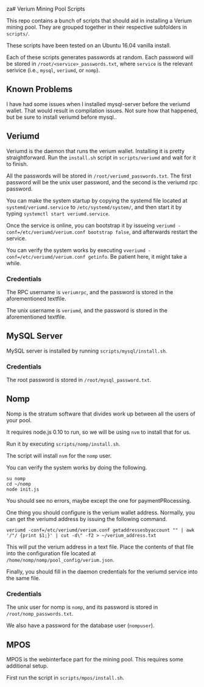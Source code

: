 za# Verium Mining Pool Scripts

This repo contains a bunch of scripts that should aid in installing a Verium
mining pool. They are grouped together in their respective subfolders in
`scripts/`.

These scripts have been tested on an Ubuntu 16.04 vanilla install.

Each of these scripts generates passwords at random. Each password will be
stored in `/root/<service>_passwords.txt`, where `service` is the relevant
serivice (i.e., `mysql`, `veriumd`, or `nomp`).

## Known Problems

I have had some issues when I installed mysql-server before the veriumd
wallet. That would result in compilation issues. Not sure how that happened, but
be sure to install veriumd before mysql..

## Veriumd

Veriumd is the daemon that runs the verium wallet. Installing it is pretty
straightforward. Run the `install.sh` script in `scripts/veriumd` and wait for
it to finish.

All the passwords will be stored in `/root/veriumd_passwords.txt`. The first
password will be the unix user password, and the second is the veriumd rpc
password.

You can make the system startup by copying the systemd file located at
`systemd/veriumd.service` to `/etc/systemd/system/`, and then start it by typing
`systemctl start veriumd.service`.

Once the service is online, you can bootstrap it by issueing `veriumd
-conf=/etc/veriumd/verium.conf bootstrap false`, and afterwards restart the
service.

You can verify the system works by executing `vveriumd
-conf=/etc/veriumd/verium.conf getinfo`. Be patient here, it might take a while.

### Credentials

The RPC username is `veriumrpc`, and the password is stored in the
aforementioned textfile.

The unix username is `veriumd`, and the password is stored in the aforementioned
textfile.




## MySQL Server

MySQL server is installed by running `scripts/mysql/install.sh`.

### Credentials

The root password is stored in `/root/mysql_password.txt`.


## Nomp

Nomp is the stratum software that divides work up between all the users of your
pool.

It requires node.js 0.10 to run, so we will be using `nvm` to install that for
us.

Run it by executing `scripts/nomp/install.sh`.

The script will install `nvm` for the `nomp` user.

You can verify the system works by doing the following.

```
su nomp
cd ~/nomp
node init.js
```

You should see no errors, maybe except the one for paymentPRocessing.

One thing you should configure is the verium wallet address. Normally, you can
get the veriumd address by issuing the following command.

```
veriumd -conf=/etc/veriumd/verium.conf getaddressesbyaccount "" | awk '/"/ {print $1;}' | cut -d\" -f2 > ~/verium_address.txt
```

This will put the verium address in a text file. Place the contents of that file
into the configuration file located at
`/home/nomp/nomp/pool_config/verium.json`.

Finally, you should fill in the daemon credentials for the veriumd service into
the same file.

### Credentials 

The unix user for nomp is `nomp`, and its password is stored in
`/root/nomp_passwords.txt`.

We also have a password for the database user (`nompuser`).


## MPOS

MPOS is the webinterface part for the mining pool. This requires some additional setup.

First run the script in `scripts/mpos/install.sh`.


